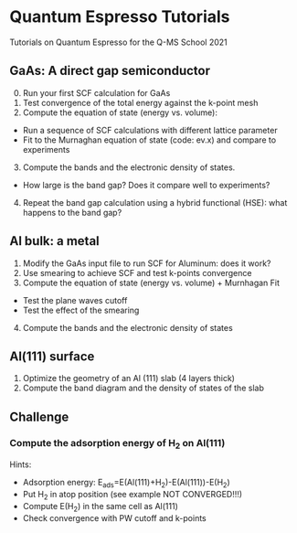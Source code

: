# Quantum Espresso Tutorials
Tutorials on Quantum Espresso for the Q-MS School 2021

## GaAs: A direct gap semiconductor
0. Run your first SCF calculation for GaAs
1. Test convergence of the total energy against the k-point mesh
2. Compute the equation of state (energy vs. volume):
- Run a sequence of SCF calculations with different lattice parameter
- Fit to the Murnaghan equation of state (code: ev.x) and compare to experiments
3. Compute the bands and the electronic density of states.
- How large is the band gap? Does it compare well to experiments?
4. Repeat the band gap calculation using a hybrid functional (HSE): what happens to the band gap?

## Al bulk: a metal
1. Modify the GaAs input file to run SCF for Aluminum: does it work?
2. Use smearing to achieve SCF and test k-points convergence 
3. Compute the equation of state (energy vs. volume) + Murnhagan Fit
- Test the plane waves cutoff 
- Test the effect of the smearing 
4. Compute the bands and the electronic density of states

## Al(111) surface
1. Optimize the geometry of an Al (111) slab (4 layers thick)  
2. Compute the band diagram and the density of states of the slab

## Challenge
### Compute the adsorption energy of H<sub>2</sub> on Al(111) 

Hints:
- Adsorption energy: E<sub>ads</sub>=E(Al(111)+H<sub>2</sub>)-E(Al(111))-E(H<sub>2</sub>)
- Put H<sub>2</sub> in atop position (see example NOT CONVERGED!!!)
- Compute E(H<sub>2</sub>) in the same cell as Al(111)
- Check convergence with PW cutoff and k-points
